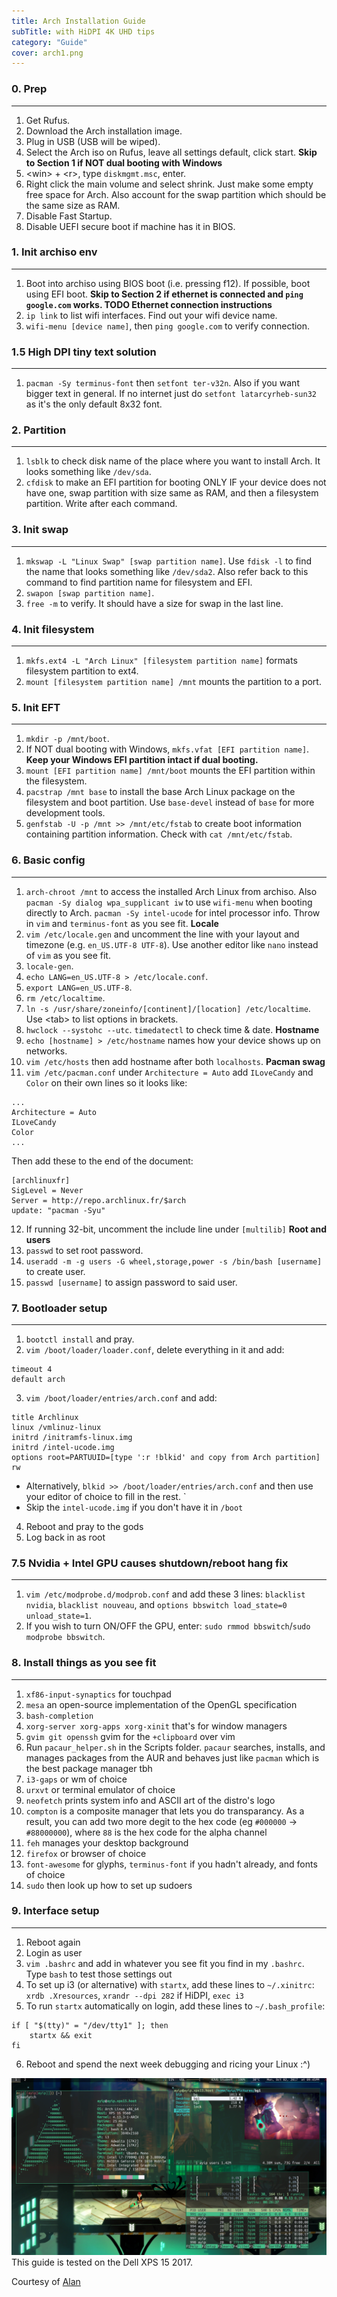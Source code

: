 ```yaml
---
title: Arch Installation Guide
subTitle: with HiDPI 4K UHD tips
category: "Guide"
cover: arch1.png
---
```


### 0. Prep
---
1. Get Rufus.
2. Download the Arch installation image.
3. Plug in USB (USB will be wiped).
4. Select the Arch iso on Rufus, leave all settings default, click start.
**Skip to Section 1 if NOT dual booting with Windows**
5. \<win\> + \<r\>, type `diskmgmt.msc`, enter.
6. Right click the main volume and select shrink. Just make some empty free space for Arch. Also account for the swap partition which should be the same size as RAM.
7. Disable Fast Startup.
8. Disable UEFI secure boot if machine has it in BIOS.

### 1. Init archiso env
---
1. Boot into archiso using BIOS boot (i.e. pressing f12). If possible, boot using EFI boot.
**Skip to Section 2 if ethernet is connected and `ping google.com` works. TODO Ethernet connection instructions**
2. `ip link` to list wifi interfaces. Find out your wifi device name.
3. `wifi-menu [device name]`, then `ping google.com` to verify connection.

### 1.5 High DPI tiny text solution
---
1. `pacman -Sy terminus-font` then `setfont ter-v32n`. Also if you want bigger text in general. If no internet just do `setfont latarcyrheb-sun32` as it's the only default 8x32 font.

### 2. Partition
---
1. `lsblk` to check disk name of the place where you want to install Arch. It looks something like `/dev/sda`.
2. `cfdisk` to make an EFI partition for booting ONLY IF your device does not have one, swap partition with size same as RAM, and then a filesystem partition. Write after each command.

### 3. Init swap
---
1. `mkswap -L "Linux Swap" [swap partition name]`. Use `fdisk -l` to find the name that looks something like `/dev/sda2`. Also refer back to this command to find partition name for filesystem and EFI.
2. `swapon [swap partition name]`.
3. `free -m` to verify. It should have a size for swap in the last line.

### 4. Init filesystem
---
1. `mkfs.ext4 -L "Arch Linux" [filesystem partition name]` formats filesystem partition to ext4.
2. `mount [filesystem partition name] /mnt` mounts the partition to a port.

### 5. Init EFT
---
1. `mkdir -p /mnt/boot`.
2. If NOT dual booting with Windows, `mkfs.vfat [EFI partition name]`. **Keep your Windows EFI partition intact if dual booting.**
3. `mount [EFI partition name] /mnt/boot` mounts the EFI partition within the filesystem.
4. `pacstrap /mnt base` to install the base Arch Linux package on the filesystem and boot partition. Use `base-devel` instead of `base` for more development tools.
5. `genfstab -U -p /mnt >> /mnt/etc/fstab` to create boot information containing partition information. Check with `cat /mnt/etc/fstab`.

### 6. Basic config
---
1. `arch-chroot /mnt` to access the installed Arch Linux from archiso. Also `pacman -Sy dialog wpa_supplicant iw` to use `wifi-menu` when booting directly to Arch. `pacman -Sy intel-ucode` for intel processor info. Throw in `vim` and `terminus-font` as you see fit.
**Locale**
2. `vim /etc/locale.gen` and uncomment the line with your layout and timezone (e.g. `en_US.UTF-8 UTF-8`). Use another editor like `nano` instead of `vim` as you see fit.
3. `locale-gen`.
4. `echo LANG=en_US.UTF-8 > /etc/locale.conf`.
5. `export LANG=en_US.UTF-8`.
6. `rm /etc/localtime`.
7. `ln -s /usr/share/zoneinfo/[continent]/[location] /etc/localtime`. Use \<tab\> to list options in brackets.
8. `hwclock --systohc --utc`. `timedatectl` to check time & date.
**Hostname**
9. `echo [hostname] > /etc/hostname` names how your device shows up on networks.
10. `vim /etc/hosts` then add hostname after both `localhosts`.
**Pacman swag**
11. `vim /etc/pacman.conf` under `Architecture = Auto` add `ILoveCandy` and `Color` on their own lines so it looks like:
```
...
Architecture = Auto
ILoveCandy
Color
...
```
Then add these to the end of the document:
```
[archlinuxfr]
SigLevel = Never
Server = http://repo.archlinux.fr/$arch
update: "pacman -Syu"
```
12. If running 32-bit, uncomment the include line under `[multilib]`
**Root and users**
13. `passwd` to set root password.
14. `useradd -m -g users -G wheel,storage,power -s /bin/bash [username]` to create user.
15. `passwd [username]` to assign password to said user.

### 7. Bootloader setup
---
1. `bootctl install` and pray.
2. `vim /boot/loader/loader.conf`, delete everything in it and add:
```
timeout 4
default arch
```
3. `vim /boot/loader/entries/arch.conf` and add:
```
title Archlinux
linux /vmlinuz-linux
initrd /initramfs-linux.img
initrd /intel-ucode.img
options root=PARTUUID=[type ':r !blkid' and copy from Arch partition] rw
```
- Alternatively, `blkid >> /boot/loader/entries/arch.conf` and then use your editor of choice to fill in the rest.  `
- Skip the `intel-ucode.img` if you don't have it in `/boot`
4. Reboot and pray to the gods
5. Log back in as root

### 7.5 Nvidia + Intel GPU causes shutdown/reboot hang fix
---
1. `vim /etc/modprobe.d/modprob.conf` and add these 3 lines: `blacklist nvidia`, `blacklist nouveau`, and `options bbswitch load_state=0 unload_state=1`.
2. If you wish to turn ON/OFF the GPU, enter: `sudo rmmod bbswitch`/`sudo modprobe bbswitch`.

### 8. Install things as you see fit
---
1. `xf86-input-synaptics` for touchpad
2. `mesa` an open-source implementation of the OpenGL specification
3. `bash-completion`
4. `xorg-server xorg-apps xorg-xinit` that's for window managers
5. `gvim git openssh` gvim for the `+clipboard` over vim
6. Run `pacaur_helper.sh` in the Scripts folder. `pacaur` searches, installs, and manages packages from the AUR and behaves just like `pacman` which is the best package manager tbh
7. `i3-gaps` or wm of choice
8. `urxvt` or terminal emulator of choice
9. `neofetch` prints system info and ASCII art of the distro's logo
10. `compton` is a composite manager that lets you do transparancy. As a result, you can add two more degit to the hex code (eg `#000000` -> `#88000000`), where `88` is the hex code for the alpha channel
11. `feh` manages your desktop background
12. `firefox` or browser of choice
13. `font-awesome` for glyphs, `terminus-font` if you hadn't already, and fonts of choice
14. `sudo` then look up how to set up sudoers

### 9. Interface setup
---
1. Reboot again
2. Login as user
3. `vim .bashrc` and add in whatever you see fit you find in my `.bashrc`. Type `bash` to test those settings out
4. To set up i3 (or alternative) with `startx`, add these lines to `~/.xinitrc`: `xrdb .Xresources`, `xrandr --dpi 282` if HiDPI, `exec i3`
5. To run `startx` automatically on login, add these lines to `~/.bash_profile`:
```
if [ "$(tty)" = "/dev/tty1" ]; then
	startx && exit
fi
```
6. Reboot and spend the next week debugging and ricing your Linux :^)

![rice](./arch1.png)
This guide is tested on the Dell XPS 15 2017.

Courtesy of [Alan](https://github.com/alan23394)
